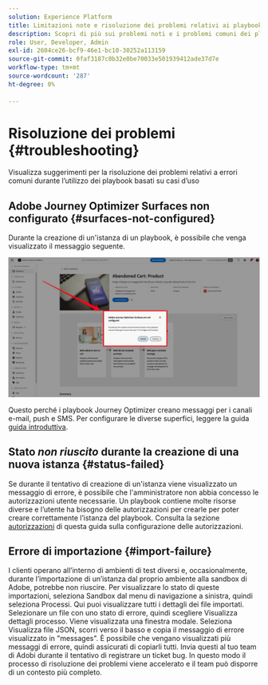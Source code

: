 ```yaml
---
solution: Experience Platform
title: Limitazioni note e risoluzione dei problemi relativi ai playbook
description: Scopri di più sui problemi noti e i problemi comuni dei playbook e come risolverli
role: User, Developer, Admin
exl-id: 2604ce26-bcf9-46e1-bc10-30252a113159
source-git-commit: 0faf3187c0b32e0be70033e501939412ade37d7e
workflow-type: tm+mt
source-wordcount: '287'
ht-degree: 0%

---
```



# Risoluzione dei problemi {#troubleshooting}

Visualizza suggerimenti per la risoluzione dei problemi relativi a errori comuni durante l’utilizzo dei playbook basati su casi d’uso

## Adobe Journey Optimizer Surfaces non configurato {#surfaces-not-configured}

Durante la creazione di un&#39;istanza di un playbook, è possibile che venga visualizzato il messaggio seguente.

![Risoluzione dei problemi](/help/use-case-playbooks/assets/playbooks/troubleshooting/troubleshooting-ajo.png)

Questo perché i playbook Journey Optimizer creano messaggi per i canali e-mail, push e SMS. Per configurare le diverse superfici, leggere la guida [guida introduttiva](/help/use-case-playbooks/playbooks/get-started.md#configure-sandbox-and-channel-surfaces-in-journey-optimizer).

## Stato *non riuscito* durante la creazione di una nuova istanza {#status-failed}

Se durante il tentativo di creazione di un&#39;istanza viene visualizzato un messaggio di errore, è possibile che l&#39;amministratore non abbia concesso le autorizzazioni utente necessarie. Un playbook contiene molte risorse diverse e l’utente ha bisogno delle autorizzazioni per crearle per poter creare correttamente l’istanza del playbook. Consulta la sezione [autorizzazioni](/help/use-case-playbooks/playbooks/get-started.md#grant-your-team-the-required-access-permissions) di questa guida sulla configurazione delle autorizzazioni.

## Errore di importazione {#import-failure}

I clienti operano all’interno di ambienti di test diversi e, occasionalmente, durante l’importazione di un’istanza dal proprio ambiente alla sandbox di Adobe, potrebbe non riuscire. Per visualizzare lo stato di queste importazioni, seleziona Sandbox dal menu di navigazione a sinistra, quindi seleziona Processi. Qui puoi visualizzare tutti i dettagli dei file importati. Selezionare un file con uno stato di errore, quindi scegliere Visualizza dettagli processo. Viene visualizzata una finestra modale. Seleziona Visualizza file JSON, scorri verso il basso e copia il messaggio di errore visualizzato in &quot;messages&quot;. È possibile che vengano visualizzati più messaggi di errore, quindi assicurati di copiarli tutti. Invia questi al tuo team di Adobi durante il tentativo di registrare un ticket bug. In questo modo il processo di risoluzione dei problemi viene accelerato e il team può disporre di un contesto più completo.
